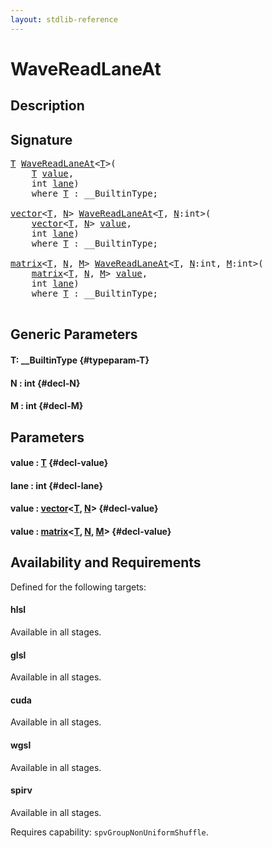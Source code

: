 ```yaml
---
layout: stdlib-reference
---
```


# WaveReadLaneAt

## Description





## Signature 

<pre>
<a href="/stdlib-reference/global-decls/wavereadlaneat-048c#typeparam-T" class="code_type">T</a> <a href="/stdlib-reference/global-decls/wavereadlaneat-048c">WaveReadLaneAt</a>&lt;<a href="/stdlib-reference/global-decls/wavereadlaneat-048c#typeparam-T" class="code_type">T</a>&gt;(
    <a href="/stdlib-reference/global-decls/wavereadlaneat-048c#typeparam-T" class="code_type">T</a> <a href="/stdlib-reference/global-decls/wavereadlaneat-048c#decl-value" class="code_param">value</a>,
    <span class="code_keyword">int</span> <a href="/stdlib-reference/global-decls/wavereadlaneat-048c#decl-lane" class="code_param">lane</a>)
    <span class='code_keyword'>where</span> <a href="/stdlib-reference/global-decls/wavereadlaneat-048c#typeparam-T" class="code_type">T</a> : __BuiltinType;

<a href="/stdlib-reference/types/vector/index" class="code_type">vector</a>&lt;<a href="/stdlib-reference/global-decls/wavereadlaneat-048c#typeparam-T" class="code_type">T</a>, <a href="/stdlib-reference/global-decls/wavereadlaneat-048c#decl-N" class="code_var">N</a>&gt; <a href="/stdlib-reference/global-decls/wavereadlaneat-048c">WaveReadLaneAt</a>&lt;<a href="/stdlib-reference/global-decls/wavereadlaneat-048c#typeparam-T" class="code_type">T</a>, <a href="/stdlib-reference/global-decls/wavereadlaneat-048c#decl-N" class="code_var">N</a>:<span class="code_keyword">int</span>&gt;(
    <a href="/stdlib-reference/types/vector/index" class="code_type">vector</a>&lt;<a href="/stdlib-reference/global-decls/wavereadlaneat-048c#typeparam-T" class="code_type">T</a>, <a href="/stdlib-reference/global-decls/wavereadlaneat-048c#decl-N" class="code_var">N</a>&gt; <a href="/stdlib-reference/global-decls/wavereadlaneat-048c#decl-value" class="code_param">value</a>,
    <span class="code_keyword">int</span> <a href="/stdlib-reference/global-decls/wavereadlaneat-048c#decl-lane" class="code_param">lane</a>)
    <span class='code_keyword'>where</span> <a href="/stdlib-reference/global-decls/wavereadlaneat-048c#typeparam-T" class="code_type">T</a> : __BuiltinType;

<a href="/stdlib-reference/types/matrix/index" class="code_type">matrix</a>&lt;<a href="/stdlib-reference/global-decls/wavereadlaneat-048c#typeparam-T" class="code_type">T</a>, <a href="/stdlib-reference/global-decls/wavereadlaneat-048c#decl-N" class="code_var">N</a>, <a href="/stdlib-reference/global-decls/wavereadlaneat-048c#decl-M" class="code_var">M</a>&gt; <a href="/stdlib-reference/global-decls/wavereadlaneat-048c">WaveReadLaneAt</a>&lt;<a href="/stdlib-reference/global-decls/wavereadlaneat-048c#typeparam-T" class="code_type">T</a>, <a href="/stdlib-reference/global-decls/wavereadlaneat-048c#decl-N" class="code_var">N</a>:<span class="code_keyword">int</span>, <a href="/stdlib-reference/global-decls/wavereadlaneat-048c#decl-M" class="code_var">M</a>:<span class="code_keyword">int</span>&gt;(
    <a href="/stdlib-reference/types/matrix/index" class="code_type">matrix</a>&lt;<a href="/stdlib-reference/global-decls/wavereadlaneat-048c#typeparam-T" class="code_type">T</a>, <a href="/stdlib-reference/global-decls/wavereadlaneat-048c#decl-N" class="code_var">N</a>, <a href="/stdlib-reference/global-decls/wavereadlaneat-048c#decl-M" class="code_var">M</a>&gt; <a href="/stdlib-reference/global-decls/wavereadlaneat-048c#decl-value" class="code_param">value</a>,
    <span class="code_keyword">int</span> <a href="/stdlib-reference/global-decls/wavereadlaneat-048c#decl-lane" class="code_param">lane</a>)
    <span class='code_keyword'>where</span> <a href="/stdlib-reference/global-decls/wavereadlaneat-048c#typeparam-T" class="code_type">T</a> : __BuiltinType;

</pre>

## Generic Parameters

#### T: \_\_BuiltinType {#typeparam-T}
#### N  : int {#decl-N}
#### M  : int {#decl-M}

## Parameters

#### value  : [T](/stdlib-reference/global-decls/wavereadlaneat-048c#typeparam-T) {#decl-value}
#### lane  : int {#decl-lane}
#### value  : [vector](/stdlib-reference/types/vector/index)\<[T](/stdlib-reference/types/vector/index#typeparam-T), [N](/stdlib-reference/types/vector/index#decl-N)\> {#decl-value}
#### value  : [matrix](/stdlib-reference/types/matrix/index)\<[T](/stdlib-reference/types/matrix/t-0), [N](/stdlib-reference/types/matrix/index#decl-N), [M](/stdlib-reference/types/matrix/index#decl-M)\> {#decl-value}

## Availability and Requirements

Defined for the following targets:

#### hlsl
Available in all stages.

#### glsl
Available in all stages.

#### cuda
Available in all stages.

#### wgsl
Available in all stages.

#### spirv
Available in all stages.

Requires capability: `spvGroupNonUniformShuffle`.



